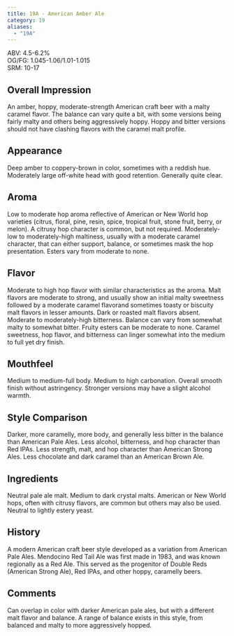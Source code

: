 ```yaml
---
title: 19A - American Amber Ale
category: 19
aliases: 
  - "19A"
---
```


ABV: 4.5-6.2%  
OG/FG: 1.045-1.06/1.01-1.015  
SRM: 10-17  

## Overall Impression
An amber, hoppy, moderate-strength American craft beer with a malty caramel flavor. The balance can vary quite a bit, with some versions being fairly malty and others being aggressively hoppy. Hoppy and bitter versions should not have clashing flavors with the caramel malt profile.

## Appearance
Deep amber to coppery-brown in color, sometimes with a reddish hue. Moderately large off-white head with good retention. Generally quite clear.

## Aroma
Low to moderate hop aroma reflective of American or New World hop varieties (citrus, floral, pine, resin, spice, tropical fruit, stone fruit, berry, or melon). A citrusy hop character is common, but not required. Moderately-low to moderately-high maltiness, usually with a moderate caramel character, that can either support, balance, or sometimes mask the hop presentation. Esters vary from moderate to none.

## Flavor
Moderate to high hop flavor with similar characteristics as the aroma. Malt flavors are moderate to strong, and usually show an initial malty sweetness followed by a moderate caramel flavorand sometimes toasty or biscuity malt flavors in lesser amounts. Dark or roasted malt flavors absent. Moderate to moderately-high bitterness. Balance can vary from somewhat malty to somewhat bitter. Fruity esters can be moderate to none. Caramel sweetness, hop flavor, and bitterness can linger somewhat into the medium to full yet dry finish.

## Mouthfeel
Medium to medium-full body. Medium to high carbonation. Overall smooth finish without astringency. Stronger versions may have a slight alcohol warmth.

## Style Comparison
Darker, more caramelly, more body, and generally less bitter in the balance than American Pale Ales. Less alcohol, bitterness, and hop character than Red IPAs. Less strength, malt, and hop character than American Strong Ales. Less chocolate and dark caramel than an American Brown Ale.

## Ingredients
Neutral pale ale malt. Medium to dark crystal malts. American or New World hops, often with citrusy flavors, are common but others may also be used. Neutral to lightly estery yeast.

## History
A modern American craft beer style developed as a variation from American Pale Ales. Mendocino Red Tail Ale was first made in 1983, and was known regionally as a Red Ale. This served as the progenitor of Double Reds (American Strong Ale), Red IPAs, and other hoppy, caramelly beers.

## Comments
Can overlap in color with darker American pale ales, but with a different malt flavor and balance. A range of balance exists in this style, from balanced and malty to more aggressively hopped.